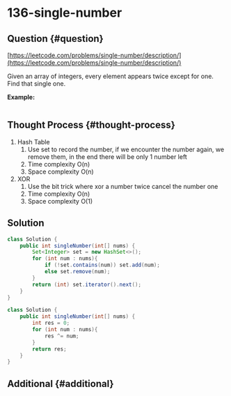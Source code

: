 # 136-single-number

## Question {#question}

[https://leetcode.com/problems/single-number/description/](https://leetcode.com/problems/single-number/description/)

Given an array of integers, every element appears twice except for one. Find that single one.

**Example:**

```text

```

## Thought Process {#thought-process}

1. Hash Table
   1. Use set to record the number, if we encounter the number again, we remove them, in the end there will be only 1 number left
   2. Time complexity O\(n\)
   3. Space complexity O\(n\)
2. XOR
   1. Use the bit trick where xor a number twice cancel the number one
   2. Time complexity O\(n\)
   3. Space complexity O\(1\)

## Solution

```java
class Solution {
    public int singleNumber(int[] nums) {
        Set<Integer> set = new HashSet<>();
        for (int num : nums){
            if (!set.contains(num)) set.add(num);
            else set.remove(num);
        }
        return (int) set.iterator().next();
    }
}
```

```java
class Solution {
    public int singleNumber(int[] nums) {
        int res = 0;
        for (int num : nums){
            res ^= num;
        }
        return res;
    }
}
```

## Additional {#additional}

